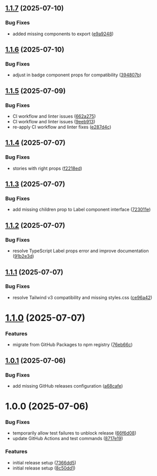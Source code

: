 ## [1.1.7](https://github.com/actabl-pdesign/bellhop-ui/compare/v1.1.6...v1.1.7) (2025-07-10)


### Bug Fixes

* added missing components to export ([e9a9248](https://github.com/actabl-pdesign/bellhop-ui/commit/e9a92480c369a4c4ab8a80bb0a4b5d898e1e9675))

## [1.1.6](https://github.com/actabl-pdesign/bellhop-ui/compare/v1.1.5...v1.1.6) (2025-07-10)


### Bug Fixes

* adjust in badge component props for compatibility ([394807b](https://github.com/actabl-pdesign/bellhop-ui/commit/394807b480db8b1f2fe5f723277476813b43a57e))

## [1.1.5](https://github.com/actabl-pdesign/bellhop-ui/compare/v1.1.4...v1.1.5) (2025-07-09)


### Bug Fixes

* CI workflow and linter issues ([662a275](https://github.com/actabl-pdesign/bellhop-ui/commit/662a27589b3854eefa8da3a53cd0467e96d7f195))
* CI workflow and linter issues ([9eeb913](https://github.com/actabl-pdesign/bellhop-ui/commit/9eeb91352d2b958225a01275c2fc9f04dd683e7c))
* re-apply CI workflow and linter fixes ([e287d4c](https://github.com/actabl-pdesign/bellhop-ui/commit/e287d4c3bee24f1028c00465bdba10dc660f2875))

## [1.1.4](https://github.com/actabl-pdesign/bellhop-ui/compare/v1.1.3...v1.1.4) (2025-07-07)


### Bug Fixes

* stories with right props ([f2218ed](https://github.com/actabl-pdesign/bellhop-ui/commit/f2218ede3cd0348732684bf8def91c916cd272f3))

## [1.1.3](https://github.com/actabl-pdesign/bellhop-ui/compare/v1.1.2...v1.1.3) (2025-07-07)


### Bug Fixes

* add missing children prop to Label component interface ([723011e](https://github.com/actabl-pdesign/bellhop-ui/commit/723011e6a2a44c8f876ea555fed750aea96a6193))

## [1.1.2](https://github.com/actabl-pdesign/bellhop-ui/compare/v1.1.1...v1.1.2) (2025-07-07)


### Bug Fixes

* resolve TypeScript Label props error and improve documentation ([91b2e3d](https://github.com/actabl-pdesign/bellhop-ui/commit/91b2e3de242e816c96dda6399d8ee16bdda6840b))

## [1.1.1](https://github.com/actabl-pdesign/bellhop-ui/compare/v1.1.0...v1.1.1) (2025-07-07)


### Bug Fixes

* resolve Tailwind v3 compatibility and missing styles.css ([ce96a42](https://github.com/actabl-pdesign/bellhop-ui/commit/ce96a429c7b38cc400d2efba3fb2d9acdcd04f16))

# [1.1.0](https://github.com/actabl-pdesign/bellhop-ui/compare/v1.0.1...v1.1.0) (2025-07-07)


### Features

* migrate from GitHub Packages to npm registry ([76eb66c](https://github.com/actabl-pdesign/bellhop-ui/commit/76eb66c847911cbd31b5708040294abc5c9c5dee))

## [1.0.1](https://github.com/actabl-pdesign/bellhop-ui/compare/v1.0.0...v1.0.1) (2025-07-06)


### Bug Fixes

* add missing GitHub releases configuration ([a68cafe](https://github.com/actabl-pdesign/bellhop-ui/commit/a68cafe4cd4566962f9316ff8fae1a46cedd8c26))

# 1.0.0 (2025-07-06)


### Bug Fixes

* temporarily allow test failures to unblock release ([66f6d08](https://github.com/actabl-pdesign/bellhop-ui/commit/66f6d08d2f554fde6b00d35efaf11543f787a663))
* update GitHub Actions and test commands ([8717e19](https://github.com/actabl-pdesign/bellhop-ui/commit/8717e19c589f318cb04419bd56897f96cd6ad7d1))


### Features

* initial release setup ([7366dd5](https://github.com/actabl-pdesign/bellhop-ui/commit/7366dd5d992c593f6281386a46c8a7d8d1e12d76))
* initial release setup ([8c50dd1](https://github.com/actabl-pdesign/bellhop-ui/commit/8c50dd156c9f3988f74bf06b246a8096b360ef4a))
